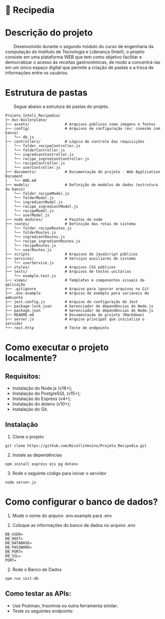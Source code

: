 # 🍳 Recipedia

# Descrição do projeto
&nbsp; &nbsp; &nbsp; &nbsp;Desenvolvido durante o segundo módulo do curso de engenharia da computação do Instituto de Tecnologia e Liderança (Inteli), o projeto consiste em uma plataforma WEB que tem como objetivo facilitar e democratizar o acesso às receitas gastronômicas, de modo a concentrá-las em um único espaço digital que permite a criação de pastas e a troca de informações entre os usuários.

# Estrutura de pastas
&nbsp; &nbsp; &nbsp; &nbsp;Segue abaixo a estrutura de pastas do projeto.
```
Projeto_Inteli_Recipedia/
├─ mvc-boilerplate/   
├── assets/                # Arquivos públicos como imagens e fontes          
├── config/                # Arquivos de configuração (ex: conexão com banco)
│   └── db.js
├── controllers/           # Lógica de controle das requisições
│   └── folder_recipeController.js
│   └── folderController.js
│   └── ingredientController.js
│   └── recipe_ingredientController.js
│   └── recipeController.js
│   └── userController.js
├── documents/             # Documentação do projeto - Web Application Document
|   └── WAD.md
├── models/                # Definição de modelos de dados (estrutura do banco)
│   └── folder_recipeModel.js
│   └── folderModel.js
│   └── ingredientModel.js
│   └── recipe_ingredientModel.js
│   └── recipeModel.js
│   └── userModel.js
├── node_modules/          # Pacotes do node 
├── routes/                # Definição das rotas do sistema
│   └── folder_recipeRoutes.js
│   └── folderRoutes.js
│   └── ingredientRoutes.js
│   └── recipe_ingredientRoutes.js
│   └── recipeRoutes.js
│   └── userRoutes.js
├── scripts                # Arquivos de JavaScript públicos
├── services/              # Serviços auxiliares do sistema
│   └── userService.js                            
├── styles/                # Arquivos CSS públicos
├── tests/                 # Arquivos de testes unitários
│   └── example.test.js
├── views/                 # Templates e componentes visuais da aplicação
├── .gitignore             # Arquivo para ignorar arquivos no Git
├── .env.example           # Arquivo de exemplo para variáveis de ambiente
├── jest.config.js         # Arquivo de configuração do Jest
├── package-lock.json      # Gerenciador de dependências do Node.js
├── package.json           # Gerenciador de dependências do Node.js
├── README.md              # Documentação do projeto (Markdown)
├── server.js              # Arquivo principal que inicializa o servidor
└── rest.http              # Teste de endpoints 
```

# Como executar o projeto localmente?
## Requisitos:
- Instalação do Node.js (v18+);
- Instalação do PostgreSQL (v15+);
- Instalação do Express (v4+);
- Instalação do dotenv (v10+);
- Instalação do Git.

## Instalação

1) Clone o projeto
```
git clone https://github.com/NicolliVenino/Projeto_Recipedia.git
```

2) Instale as dependências
```
npm install express ejs pg dotenv
```

3) Rode o seguinte código para iniciar o servidor
```
node server.js
```

# Como configurar o banco de dados?

1) Mude o nome do arquivo .env.example para .env
   
2) Coloque as informações do banco de dados no arquivo .env

```
DB_USER=
DB_HOST=
DB_DATABASE=
DB_PASSWORD=
DB_PORT=
DB_SSL=
PORT=
```

2) Rode o Banco de Dados
```
npm run init-db
```
## Como testar as APIs:

- Use Postman, Insomnia ou outra ferramenta similar;
- Teste os seguintes endpoints:

